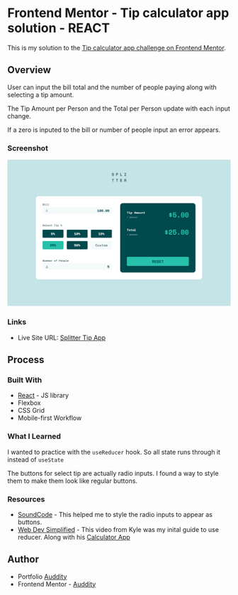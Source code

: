 # Frontend Mentor - Tip calculator app solution - REACT

This is my solution to the [Tip calculator app challenge on Frontend Mentor](https://www.frontendmentor.io/challenges/tip-calculator-app-ugJNGbJUX).

## Overview

User can input the bill total and the number of people paying along with selecting a tip amount.

The Tip Amount per Person and the Total per Person update with each input change.

If a zero is inputed to the bill or number of people input an error appears.

### Screenshot

![](./src/images/SplitterAppScreenShot.png)

### Links 

- Live Site URL: [Splitter Tip App](https://fem-tip-calculator-react.vercel.app/)

## Process

### Built With

- [React](https://reactjs.org/) - JS library
- Flexbox
- CSS Grid
- Mobile-first Workflow

### What I Learned

I wanted to practice with the `useReducer` hook. So all state runs through it instead of `useState`

The buttons for select tip are actually radio inputs.  I found a way to style them to make them look like regular buttons.

### Resources

- [SoundCode](https://www.markheath.net/post/customize-radio-button-css) - This helped me to style the radio inputs to appear as buttons.
- [Web Dev Simplified](https://www.youtube.com/watch?v=kK_Wqx3RnHk&t) - This video from Kyle was my inital guide to use reducer.  Along with his [Calculator App](https://www.youtube.com/watch?v=DgRrrOt0Vr8)

## Author

- Portfolio [Auddity](https://fem-tip-calculator-react.vercel.app/)
- Frontend Mentor - [Auddity](https://www.frontendmentor.io/profile/Auddity)